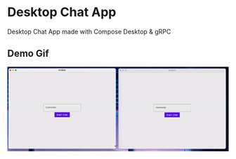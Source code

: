 # Desktop Chat App
Desktop Chat App made with Compose Desktop & gRPC

## Demo Gif
![](https://github.com/ahmad-hossain/desktop-chat-app/blob/main/demo.gif)
